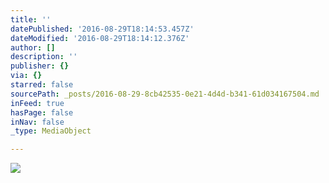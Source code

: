 ```yaml
---
title: ''
datePublished: '2016-08-29T18:14:53.457Z'
dateModified: '2016-08-29T18:14:12.376Z'
author: []
description: ''
publisher: {}
via: {}
starred: false
sourcePath: _posts/2016-08-29-8cb42535-0e21-4d4d-b341-61d034167504.md
inFeed: true
hasPage: false
inNav: false
_type: MediaObject

---
```

![](https://the-grid-user-content.s3-us-west-2.amazonaws.com/e1fe27ea-0842-4c50-8952-578f1604f84a.jpg)